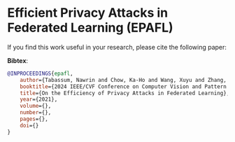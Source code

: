 # Efficient Privacy Attacks in Federated Learning (EPAFL)

If you find this work useful in your research, please cite the following paper:


**Bibtex**:
```bibtex
@INPROCEEDINGS{epafl,
    author={Tabassum, Nawrin and Chow, Ka-Ho and Wang, Xuyu and Zhang, Wenbin and Wu, Yanzhao},
    booktitle={2024 IEEE/CVF Conference on Computer Vision and Pattern Recognition (CVPR) Workshops}, 
    title={On the Efficiency of Privacy Attacks in Federated Learning}, 
    year={2021},
    volume={},
    number={},
    pages={},
    doi={}
}
